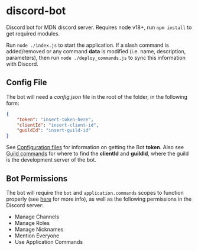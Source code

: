 # discord-bot
Discord bot for MDN discord server.
Requires node v18+, run `npm install` to get required modules.

Run `node ./index.js` to start the application.
If a slash command is added/removed or any command **data** is modified (i.e. name, description, parameters), then run `node ./deploy_commands.js` to sync this information with Discord.

## Config File
The bot will need a *config.json* file in the root of the folder, in the following form:
```json
{
    "token": "insert-token-here",
    "clientId": "insert-client-id",
    "guildId": "insert-guild-id"
}
```
See [Configuration files](https://discordjs.guide/creating-your-bot/#configuration-files) for information on getting the Bot **token**. 
Also see [Guild commands](https://discordjs.guide/creating-your-bot/command-deployment.html#guild-commands) for where to find the **clientId** and **guildId**, where the guild is the development server of the bot.

## Bot Permissions
The bot will require the `bot` and `application.commands` scopes to function properly (see [here](https://discordjs.guide/preparations/adding-your-bot-to-servers.html#creating-and-using-your-invite-link) for more info), as well as the following permissions in the Discord server:
- Manage Channels
- Manage Roles
- Manage Nicknames
- Mention Everyone
- Use Application Commands
